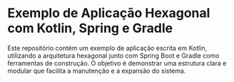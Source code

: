 # Exemplo de Aplicação Hexagonal com Kotlin, Spring e Gradle

Este repositório contém um exemplo de aplicação escrita em Kotlin, utilizando a arquitetura hexagonal junto com Spring Boot e Gradle como ferramentas de construção. O objetivo é demonstrar uma estrutura clara e modular que facilita a manutenção e a expansão do sistema.
